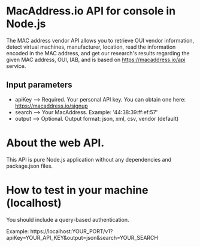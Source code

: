 # MacAddress.io API for console in Node.js

The MAC address vendor API allows you to retrieve OUI vendor information, detect virtual machines, manufacturer, location, read the information encoded in the MAC address, and get our research's results regarding the given MAC address, OUI, IAB, and is based on https://macaddress.io/api service.

## Input parameters

- apiKey --> Required. Your personal API key. You can obtain one here: https://macaddress.io/signup
- search --> Your MacAddress. Example: '44:38:39:ff:ef:57'
- output --> Optional. Output format: json, xml, csv, vendor (default)

# About the web API.

This API is pure Node.js application without any dependencies and package.json files.

# How to test in your machine (localhost)

You should include a query-based authentication.

Example:
https://localhost:YOUR_PORT/v1?apiKey=YOUR_API_KEY&output=json&search=YOUR_SEARCH
